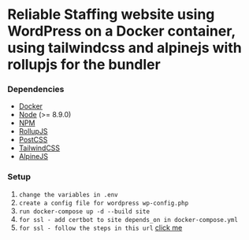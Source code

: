 # Reliable Staffing website using WordPress on a Docker container, using tailwindcss and alpinejs with rollupjs for the bundler

### Dependencies

* [Docker](https://docs.docker.com/docker-for-mac/install/)
* [Node](https://nodejs.org/) (>= 8.9.0)
* [NPM](https://www.npmjs.com/)
* [RollupJS](https://rollupjs.org/guide/en/)
* [PostCSS](https://postcss.org/)
* [TailwindCSS](https://tailwindcss.com/)
* [AlpineJS](https://github.com/alpinejs/alpine)

### Setup
1. `change the variables in .env`
1. `create a config file for wordpress wp-config.php`
1. `run docker-compose up -d --build site`
1. `for ssl - add certbot to site depends_on in docker-compose.yml`
1. `for ssl - follow the steps in this url` [click me](https://www.digitalocean.com/community/tutorials/how-to-secure-a-containerized-node-js-application-with-nginx-let-s-encrypt-and-docker-compose)


